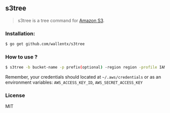s3tree
---
> s3tree is a tree command for [Amazon S3](https://aws.amazon.com/s3/).

### Installation:
```sh
$ go get github.com/wallentx/s3tree
```

### How to use ?
```sh
$ s3tree -b bucket-name -p prefix(optional) -region region -profile IAM_Profile(optional) [options...]
```
Remember, your credentials should located at `~/.aws/credentials` or as an environment variables: 
`AWS_ACCESS_KEY_ID`, `AWS_SECRET_ACCESS_KEY`

### License
MIT
